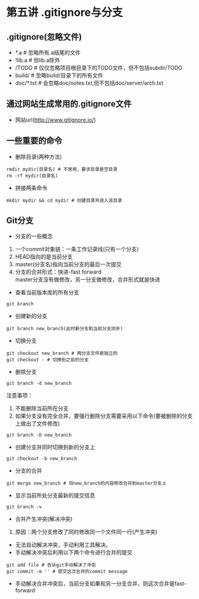 # 第五讲 .gitignore与分支
## .gitignore(忽略文件)
- *.a # 忽略所有.a结尾的文件
- !lib.a # 但lib.a除外
- /TODO # 仅仅忽略项目根目录下的TODO文件，但不包括subdir/TODO
- build/ # 忽略build/目录下的所有文件
- doc/*.txt # 会忽略doc/notes.txt,但不包括doc/server/arch.txt 

## 通过网站生成常用的.gitignore文件
- 网站url(http://www.gitignore.io/)

## 一些重要的命令
- 删除目录(两种方法)
```
rmdir mydir(目录名) # 不常用，要求目录是空目录
rm -rf mydir(目录名)
```
- 拼接两条命令
```
mkdir mydir && cd mydir # 创建目录并进入该目录
```

## Git分支
- 分支的一些概念  
1. 一个commit对象链：一条工作记录线(只有一个分支)  
2. HEAD指向的是当前分支  
3. master(分支名)指向当前分支的最后一次提交  
4. 分支的合并形式：快进-fast forward  
master分支没有做修改，另一分支做修改，合并形式就是快进
- 查看当前版本库的所有分支
```
git branch
```
- 创建新的分支
```
git branch new_branch(此时新分支和当前分支同步)
```
- 切换分支
```
git checkout new_branch # 两分支文件是独立的
git checkout - # 切换到之前的分支
```
- 删除分支
```
git branch -d new_branch 
```
注意事项：  
1. 不能删除当前所在分支  
2. 如果分支没有完全合并，要强行删除分支需要采用以下命令(要被删除的分支上做出了文件修改)
```
git branch -D new_branch 
```
- 创建分支并同时切换到新的分支上
```
git checkout -b new_branch
```

- 分支的合并
```
git merge new_branch # 将new_branch的内容修改合并到master分支上
```
- 显示当前所处分支最新的提交信息
```
git branch -v
```
- 合并产生冲突(解决冲突)  
1. 原因：两个分支修改了同时修改同一个文件同一行(产生冲突)
- 无法自动解决冲突，手动利用工具解决。
- 手动解决冲突后利用以下两个命令进行合并的提交
```
git add file # 告诉git手动解决了冲突
git commit -m '' # 提交这次合并的commit message
```
- 手动解决合并冲突后，当前分支如果和另一分支合并，则这次合并是fast-forward

